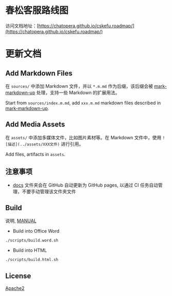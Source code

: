 # 春松客服路线图

访问文档地址：[https://chatopera.github.io/cskefu.roadmap/](https://chatopera.github.io/cskefu.roadmap/)

# 更新文档

## Add Markdown Files

在 `sources/` 中添加 Markdown 文件，并以 `*.m.md` 作为后缀，该后缀会被 [mark-markdown-up](https://github.com/hailiang-wang/mark-markdown-up) 处理，支持一些 Markdown 的扩展用法。

Start from `sources/index.m.md`, add `xxx.m.md` markdown files described in [mark-markdown-up](https://github.com/hailiang-wang/mark-markdown-up).

## Add Media Assets

在 `assets/` 中添加多媒体文件，比如图片素材等。在 Markdown 文件中，使用 ```![描述](../assets/XXX文件)``` 进行引用。

Add files, artifacts in `assets`.

## 注意事项

* [docs](./docs) 文件夹会在 GitHub 自动更新为 GitHub pages, 以通过 CI 任务自动管理，不要手动管理该文件夹文件

## Build

说明, [MANUAL](./MANUAL.md)

* Build into Office Word

```bash
./scripts/build.word.sh
```

* Build into HTML

```bash
./scripts/build.html.sh
```

## License

[Apache2](./LICENSE)
